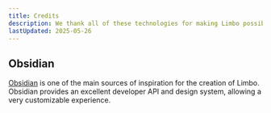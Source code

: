 ```yaml
---
title: Credits
description: We thank all of these technologies for making Limbo possible
lastUpdated: 2025-05-26
---
```


## Obsidian

[Obsidian](https://obsidian.md/) is one of the main sources of inspiration for the creation of Limbo. Obsidian provides an excellent developer API and design system, allowing a very customizable experience.
